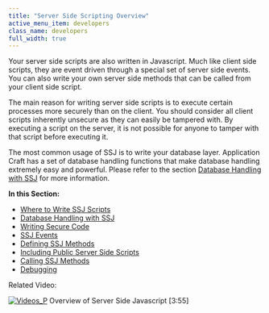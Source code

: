 ```yaml
---
title: "Server Side Scripting Overview"
active_menu_item: developers
class_name: developers
full_width: true
---
```



Your server side scripts are also written in Javascript. Much like client side scripts, they are event driven through a special set of server side events. You can also write your own server side methods that can be called from your client side script.

The main reason for writing server side scripts is to execute certain processes more securely than on the client. You should consider all client scripts inherently unsecure as they can easily be tampered with. By executing a script on the server, it is not possible for anyone to tamper with that script before executing it.

The most common usage of SSJ is to write your database layer. Application Craft has a set of database handling functions that make database handling extremely easy and powerful. Please refer to the section [Database Handling with SSJ](/developers/user-guide/scripting-apis/server-side-scripting-overview/database-handling-with-ssj) for more information.

**In this Section:**

 - [Where to Write SSJ Scripts](/developers/user-guide/scripting-apis/server-side-scripting-overview/where-to-write-ssj-scripts)
 - [Database Handling with SSJ](/developers/user-guide/scripting-apis/server-side-scripting-overview/database-handling-with-ssj)
 - [Writing Secure Code](/developers/user-guide/scripting-apis/server-side-scripting-overview/writing-secure-code)
 - [SSJ Events](/developers/user-guide/scripting-apis/server-side-scripting-overview/ssj-events/)
 - [Defining SSJ Methods](/developers/user-guide/scripting-apis/server-side-scripting-overview/ssj-user-defined-methods)
 - [Including Public Server Side Scripts](/developers/user-guide/scripting-apis/server-side-scripting-overview/including-public-server-side-s)
 - [Calling SSJ Methods](/developers/user-guide/scripting-apis/server-side-scripting-overview/calling-ssj-methods)
 - [Debugging](/developers/user-guide/scripting-apis/server-side-scripting-overview/debugging2)

Related Video:

[![Videos\_P](/img/docs/videos_p.png)](http://www.youtube.com/v/LGzP1Uxk5c4?autoplay=1&hd=1&fs=1&showsearch=0&rel=0&) Overview of Server Side Javascript [3:55]

